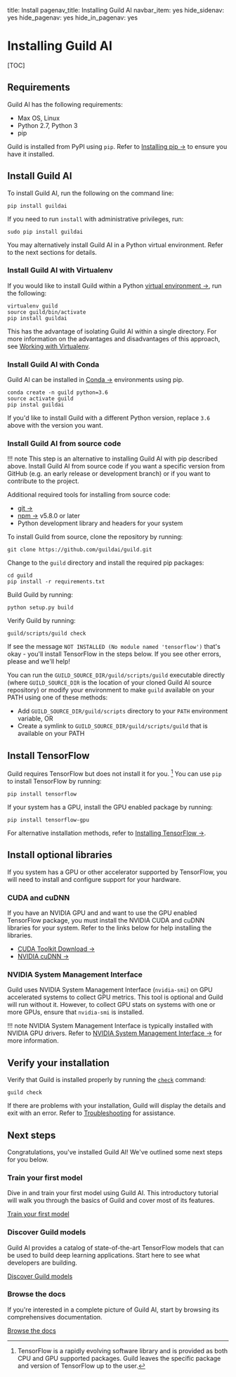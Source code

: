 title: Install
pagenav_title: Installing Guild AI
navbar_item: yes
hide_sidenav: yes
hide_pagenav: yes
hide_in_pagenav: yes

# Installing Guild AI

[TOC]

## Requirements

Guild AI has the following requirements:

- Max OS, Linux
- Python 2.7, Python 3
- pip

Guild is installed from PyPI using `pip`. Refer to [Installing pip
->](https://pip.pypa.io/en/stable/installing/) to ensure you have it
installed.

## Install Guild AI

To install Guild AI, run the following on the command line:

``` command
pip install guildai
```

If you need to run `install` with administrative privileges, run:

``` command
sudo pip install guildai
```

You may alternatively install Guild AI in a Python virtual
environment. Refer to the next sections for details.

### Install Guild AI with Virtualenv

If you would like to install Guild within a Python [virtual
environment ->](term:https://virtualenv.pypa.io), run the following:

``` command
virtualenv guild
source guild/bin/activate
pip install guildai
```

This has the advantage of isolating Guild AI within a single
directory. For more information on the advantages and disadvantages of
this approach, see [Working with
Virtualenv](/docs/tutorials/working-with-virtualenv/).

### Install Guild AI with Conda

Guild AI can be installed in [Conda
->](https://conda.io/docs/index.html) environments using pip.

``` command
conda create -n guild python=3.6
source activate guild
pip instal guildai
```

If you'd like to install Guild with a different Python version,
replace ``3.6`` above with the version you want.

### Install Guild AI from source code

!!! note
    This step is an alternative to installing Guild AI with pip
    described above. Install Guild AI from source code if you want a
    specific version from GitHub (e.g. an early release or development
    branch) or if you want to contribute to the project.

Additional required tools for installing from source code:

- [git ->](https://help.github.com/articles/set-up-git/)
- [npm ->](https://www.npmjs.com/get-npm) v5.8.0 or later
- Python development library and headers for your system

To install Guild from source, clone the repository by running:

``` command
git clone https://github.com/guildai/guild.git
```

Change to the `guild` directory and install the required pip packages:

``` command
cd guild
pip install -r requirements.txt
```

Build Guild by running:

``` command
python setup.py build
```

Verify Guild by running:

``` command
guild/scripts/guild check
```

If see the message ``NOT INSTALLED (No module named 'tensorflow')``
that's okay - you'll install TensorFlow in the steps below. If you see
other errors, please [](alias:open-an-issue) and we'll help!

You can run the `GUILD_SOURCE_DIR/guild/scripts/guild` executable
directly (where `GUILD_SOURCE_DIR` is the location of your cloned
Guild AI source repository) or modify your environment to make `guild`
available on your PATH using one of these methods:

- Add `GUILD_SOURCE_DIR/guild/scripts` directory to your `PATH` environment
  variable, OR
- Create a symlink to `GUILD_SOURCE_DIR/guild/scripts/guild` that is
  available on your PATH

## Install TensorFlow

Guild requires TensorFlow but does not install it for
you. [^tf-install] You can use `pip` to install TensorFlow by running:

[^tf-install]:
    TensorFlow is a rapidly evolving software library and is provided as
    both CPU and GPU supported packages. Guild leaves the specific package
    and version of TensorFlow up to the user.

``` command
pip install tensorflow
```

If your system has a GPU, install the GPU enabled package by running:

``` command
pip install tensorflow-gpu
```

For alternative installation methods, refer to [Installing TensorFlow
->](https://www.tensorflow.org/install/).

## Install optional libraries

If you system has a GPU or other accelerator supported by TensorFlow,
you will need to install and configure support for your hardware.

### CUDA and cuDNN

If you have an NVIDIA GPU and and want to use the GPU enabled
TensorFlow package, you must install the NVIDIA CUDA and cuDNN
libraries for your system. Refer to the links below for help
installing the libraries.

- [CUDA Toolkit Download ->](https://developer.nvidia.com/cuda-downloads)
- [NVIDIA cuDNN ->](https://developer.nvidia.com/cudnn)

### NVIDIA System Management Interface

Guild uses NVIDIA System Management Interface (`nvidia-smi`) on GPU
accelerated systems to collect GPU metrics. This tool is optional and
Guild will run without it. However, to collect GPU stats on systems
with one or more GPUs, ensure that `nvidia-smi` is installed.

!!! note
    NVIDIA System Management Interface is typically installed with NVIDIA
    GPU drivers. Refer to [NVIDIA System Management Interface
    ->](https://developer.nvidia.com/nvidia-system-management-interface)
    for more information.

## Verify your installation

Verify that Guild is installed properly by running the
[`check`](docs/commands/check) command:

``` command
guild check
```

If there are problems with your installation, Guild will display the
details and exit with an error. Refer to
[Troubleshooting](/troubleshooting) for assistance.

## Next steps

Congratulations, you've installed Guild AI! We've outlined some next
steps for you below.

<div class="row match-height">
<div class="col col-md-4">
<div class="promo left">
<h3>Train your first model</h3>
<p class="expand">

Dive in and train your first model using Guild AI. This introductory
tutorial will walk you through the basics of Guild and cover most of
its features.

</p>
<a class="btn btn-primary cta" href="/docs/tutorials/train-mnist/"
  >Train your first model <i class="fa next"></i></a>
</div>
</div>

<div class="col col-md-4">
<div class="promo left">
<h3>Discover Guild models</h3>
<p class="expand">

Guild AI provides a catalog of state-of-the-art TensorFlow models that
can be used to build deep learning applications. Start here to see
what developers are building.

</p>
<a class="btn btn-primary cta" href="/models/"
  >Discover Guild models <i class="fa next"></i></a>
</div>
</div>

<div class="col col-md-4">
<div class="promo left">
<h3>Browse the docs</h3>
<p class="expand">

If you're interested in a complete picture of Guild AI, start by
browsing its comprehensives documentation.

</p>
<a class="btn btn-primary" href="/docs/">Browse the docs <i class="fa next"></i></a>
</div>
</div>
</div>
